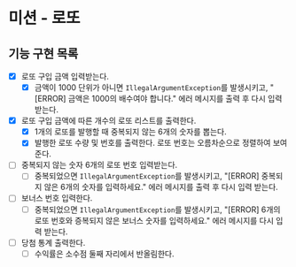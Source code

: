 # 미션 - 로또

## 기능 구현 목록

- [x] 로또 구입 금액 입력받는다.
    - [x] 금액이 1000 단위가 아니면 `IllegalArgumentException`를 발생시키고, "[ERROR] 금액은 1000의 배수여야 합니다." 에러 메시지를 출력 후 다시 입력 받는다.
- [x] 로또 구입 금액에 따른 개수의 로또 리스트를 출력한다.
    - [x] 1개의 로또를 발행할 때 중복되지 않는 6개의 숫자를 뽑는다.
    - [x] 발행한 로또 수량 및 번호를 출력한다. 로또 번호는 오름차순으로 정렬하여 보여준다.
- [ ] 중복되지 않는 숫자 6개의 로또 번호 입력받는다.
    - [ ] 중복되었으면 `IllegalArgumentException`를 발생시키고, "[ERROR] 중복되지 않은 6개의 숫자를 입력하세요." 에러 메시지를 출력 후 다시 입력 받는다.
- [ ] 보너스 번호 입력한다.
    - [ ] 중복되었으면 `IllegalArgumentException`를 발생시키고, "[ERROR] 6개의 로또 번호와 증복되지 않은 보너스 숫자를 입력하세요." 에러 메시지를 다시 입력 받는다.
- [ ] 당첨 통계 출력한다.
    - [ ] 수익률은 소수점 둘째 자리에서 반올림한다.